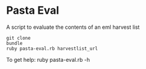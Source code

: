 Pasta Eval
=========

A script to evaluate the contents of an eml harvest list

    git clone 
    bundle
    ruby pasta-eval.rb harvestlist_url

To get help:
    ruby pasta-eval.rb -h
